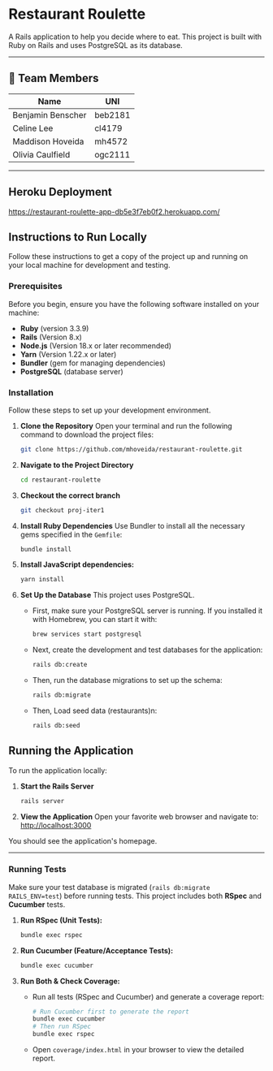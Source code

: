 # Restaurant Roulette

A Rails application to help you decide where to eat. This project is built with Ruby on Rails and uses PostgreSQL as its database.

---

## 👥 Team Members

| Name | UNI |
|------|-----|
| Benjamin Benscher | beb2181 |
| Celine Lee | cl4179 |
| Maddison Hoveida | mh4572 |
| Olivia Caulfield | ogc2111 |

---
## Heroku Deployment
https://restaurant-roulette-app-db5e3f7eb0f2.herokuapp.com/

## Instructions to Run Locally
Follow these instructions to get a copy of the project up and running on your local machine for development and testing.

### Prerequisites

Before you begin, ensure you have the following software installed on your machine:

* **Ruby** (version 3.3.9)
* **Rails** (Version 8.x)
* **Node.js** (Version 18.x or later recommended)
* **Yarn** (Version 1.22.x or later)
* **Bundler** (gem for managing dependencies)
* **PostgreSQL** (database server)

### Installation

Follow these steps to set up your development environment.

1.  **Clone the Repository**
    Open your terminal and run the following command to download the project files:
    ```sh
    git clone https://github.com/mhoveida/restaurant-roulette.git
    ```

2.  **Navigate to the Project Directory**
    ```sh
    cd restaurant-roulette
    ```

3.  **Checkout the correct branch**
    ```sh
    git checkout proj-iter1
    ```

4.  **Install Ruby Dependencies**
    Use Bundler to install all the necessary gems specified in the `Gemfile`:
    ```sh
    bundle install
    ```
    
5.  **Install JavaScript dependencies:**
    ```bash
    yarn install
    ```

6.  **Set Up the Database**
    This project uses PostgreSQL.

    * First, make sure your PostgreSQL server is running. If you installed it with Homebrew, you can start it with:
        ```sh
        brew services start postgresql
        ```

    * Next, create the development and test databases for the application:
        ```sh
        rails db:create
        ```

    * Then, run the database migrations to set up the schema:
        ```sh
        rails db:migrate
        ```

    * Then, Load seed data (restaurants)n:
        ```sh
        rails db:seed
        ```

## Running the Application

To run the application locally:

1.  **Start the Rails Server**
    ```sh
    rails server
    ```

2.  **View the Application**
    Open your favorite web browser and navigate to:
    [http://localhost:3000](http://localhost:3000)

You should see the application's homepage.

---

### Running Tests

Make sure your test database is migrated (`rails db:migrate RAILS_ENV=test`) before running tests.
This project includes both **RSpec** and **Cucumber** tests.

1.  **Run RSpec (Unit Tests):**
    ```bash
    bundle exec rspec
    ```

2.  **Run Cucumber (Feature/Acceptance Tests):**
    ```bash
    bundle exec cucumber
    ```

3.  **Run Both & Check Coverage:**
    * Run all tests (RSpec and Cucumber) and generate a coverage report:
      ```bash
      # Run Cucumber first to generate the report
      bundle exec cucumber
      # Then run RSpec
      bundle exec rspec
      ```
    * Open `coverage/index.html` in your browser to view the detailed report.
